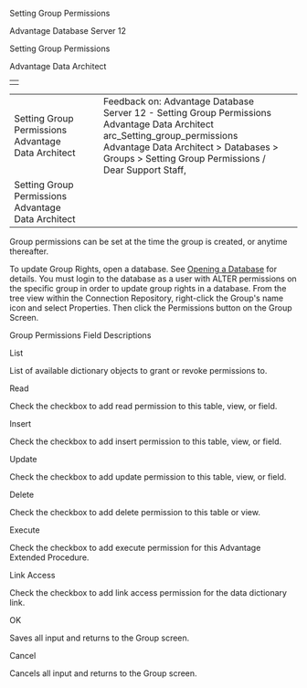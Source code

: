Setting Group Permissions




Advantage Database Server 12  

Setting Group Permissions

Advantage Data Architect

|  |
| --- |
|  |

|  |  |  |  |  |
| --- | --- | --- | --- | --- |
| Setting Group Permissions  Advantage Data Architect |  |  | Feedback on: Advantage Database Server 12 - Setting Group Permissions Advantage Data Architect arc\_Setting\_group\_permissions Advantage Data Architect > Databases > Groups > Setting Group Permissions / Dear Support Staff, |  |
| Setting Group Permissions  Advantage Data Architect |  |  |  |  |

Group permissions can be set at the time the group is created, or anytime thereafter.

To update Group Rights, open a database. See [Opening a Database](arc_opening_a_database2.htm) for details. You must login to the database as a user with ALTER permissions on the specific group in order to update group rights in a database. From the tree view within the Connection Repository, right-click the Group's name icon and select Properties. Then click the Permissions button on the Group Screen.

Group Permissions Field Descriptions

List

List of available dictionary objects to grant or revoke permissions to.

Read

Check the checkbox to add read permission to this table, view, or field.

Insert

Check the checkbox to add insert permission to this table, view, or field.

Update

Check the checkbox to add update permission to this table, view, or field.

Delete

Check the checkbox to add delete permission to this table or view.

Execute

Check the checkbox to add execute permission for this Advantage Extended Procedure.

Link Access

Check the checkbox to add link access permission for the data dictionary link.

OK

Saves all input and returns to the Group screen.

Cancel

Cancels all input and returns to the Group screen.